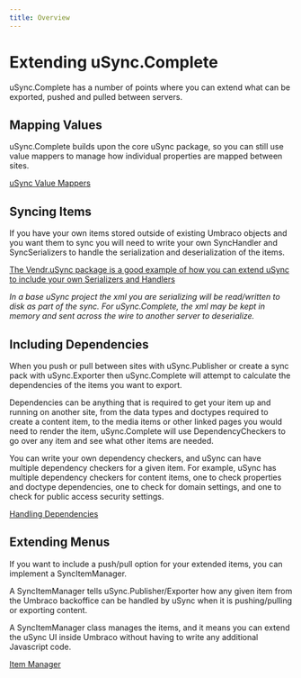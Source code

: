 ```yaml
---
title: Overview
---
```


# Extending uSync.Complete

uSync.Complete has a number of points where you can extend what can be exported, pushed and pulled between servers. 

## Mapping Values 
uSync.Complete builds upon the core uSync package, so you can still use value mappers to manage how individual properties are mapped between sites.

[uSync Value Mappers](../../uSync/extending/valuemappers)

## Syncing Items 
If you have your own items stored outside of existing Umbraco objects and you want them to sync you will need to write your own SyncHandler and SyncSerializers to handle the serialization and deserialization of the items. 

[The Vendr.uSync package is a good example of how you can extend uSync to include your own Serializers and Handlers](https://github.com/vendrhub/vendr-usync/tree/v2/dev/src/Vendr.uSync)

_In a base uSync project the xml you are serializing will be read/written to disk as part of the sync. For uSync.Complete, the xml may be kept in memory and sent across the wire to another server to deserialize._

## Including Dependencies
When you push or pull between sites with uSync.Publisher or create a sync pack with uSync.Exporter then uSync.Complete will attempt to calculate the dependencies of the items you want to export. 

Dependencies can be anything that is required to get your item up and running on another site, from the data types and doctypes required to create a content item, to the media items or other linked pages you would need to render the item, uSync.Complete will use DependencyCheckers to go over any item and see what other items are needed.

You can write your own dependency checkers, and uSync can have multiple dependency checkers for a given item. For example, uSync has multiple dependency checkers for content items, one to check properties and doctype dependencies, one to check for domain settings, and one to check for public access security settings. 

[Handling Dependencies](Dependencies)

## Extending Menus 
If you want to include a push/pull option for your extended items, you can implement a SyncItemManager. 

A SyncItemManager tells uSync.Publisher/Exporter how any given item from the Umbraco backoffice can be handled by uSync when it is pushing/pulling or exporting content. 

A SyncItemManager class manages the items, and it means you can extend the uSync UI inside Umbraco without having to write any additional Javascript code. 

[Item Manager](ItemManager)